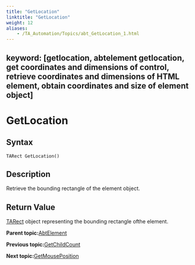 ```yaml
--- 
title: "GetLocation"
linktitle: "GetLocation"
weight: 12
aliases: 
    - /TA_Automation/Topics/abt_GetLocation_1.html
---
```

keyword: [getlocation, abtelement getlocation, get coordinates and dimensions of control, retrieve coordinates and dimensions of HTML element, obtain coordinates and size of element object]
---

# GetLocation

## Syntax

`TARect GetLocation()`

## Description

Retrieve the bounding rectangle of the element object.

## Return Value

[TARect](/images//Images/TA_Automation/Topics/abt_TARect.html) object representing the bounding rectangle ofthe element.

**Parent topic:**[AbtElement](/TA_Automation/Topics/abt_AbtElement.html)

**Previous topic:**[GetChildCount](/TA_Automation/Topics/abt_GetChildCount_1.html)

**Next topic:**[GetMousePosition](/TA_Automation/Topics/abt_GetMousePosition_1.html)

